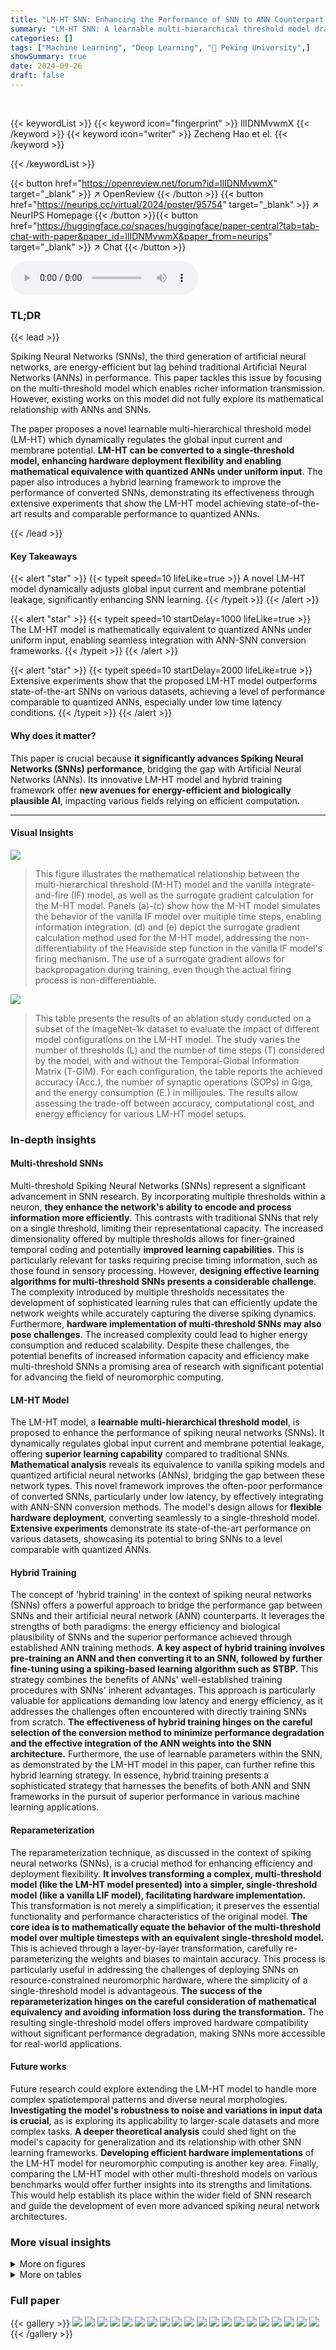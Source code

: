 ```yaml
---
title: "LM-HT SNN: Enhancing the Performance of SNN to ANN Counterpart through Learnable Multi-hierarchical Threshold Model"
summary: "LM-HT SNN: A learnable multi-hierarchical threshold model dramatically improves SNN performance, achieving near-ANN accuracy through dynamic current regulation and seamless ANN-SNN conversion."
categories: []
tags: ["Machine Learning", "Deep Learning", "🏢 Peking University",]
showSummary: true
date: 2024-09-26
draft: false
---
```


<br>

{{< keywordList >}}
{{< keyword icon="fingerprint" >}} IlIDNMvwmX {{< /keyword >}}
{{< keyword icon="writer" >}} Zecheng Hao et el. {{< /keyword >}}
 
{{< /keywordList >}}

{{< button href="https://openreview.net/forum?id=IlIDNMvwmX" target="_blank" >}}
↗ OpenReview
{{< /button >}}
{{< button href="https://neurips.cc/virtual/2024/poster/95754" target="_blank" >}}
↗ NeurIPS Homepage
{{< /button >}}{{< button href="https://huggingface.co/spaces/huggingface/paper-central?tab=tab-chat-with-paper&paper_id=IlIDNMvwmX&paper_from=neurips" target="_blank" >}}
↗ Chat
{{< /button >}}



<audio controls>
    <source src="https://ai-paper-reviewer.com/IlIDNMvwmX/podcast.wav" type="audio/wav">
    Your browser does not support the audio element.
</audio>


### TL;DR


{{< lead >}}

Spiking Neural Networks (SNNs), the third generation of artificial neural networks, are energy-efficient but lag behind traditional Artificial Neural Networks (ANNs) in performance.  This paper tackles this issue by focusing on the multi-threshold model which enables richer information transmission.  However, existing works on this model did not fully explore its mathematical relationship with ANNs and SNNs.

The paper proposes a novel learnable multi-hierarchical threshold model (LM-HT) which dynamically regulates the global input current and membrane potential.  **LM-HT can be converted to a single-threshold model, enhancing hardware deployment flexibility and enabling mathematical equivalence with quantized ANNs under uniform input**.  The paper also introduces a hybrid learning framework to improve the performance of converted SNNs, demonstrating its effectiveness through extensive experiments that show the LM-HT model achieving state-of-the-art results and comparable performance to quantized ANNs.

{{< /lead >}}


#### Key Takeaways

{{< alert "star" >}}
{{< typeit speed=10 lifeLike=true >}} A novel LM-HT model dynamically adjusts global input current and membrane potential leakage, significantly enhancing SNN learning. {{< /typeit >}}
{{< /alert >}}

{{< alert "star" >}}
{{< typeit speed=10 startDelay=1000 lifeLike=true >}} The LM-HT model is mathematically equivalent to quantized ANNs under uniform input, enabling seamless integration with ANN-SNN conversion frameworks. {{< /typeit >}}
{{< /alert >}}

{{< alert "star" >}}
{{< typeit speed=10 startDelay=2000 lifeLike=true >}} Extensive experiments show that the proposed LM-HT model outperforms state-of-the-art SNNs on various datasets, achieving a level of performance comparable to quantized ANNs, especially under low time latency conditions.  {{< /typeit >}}
{{< /alert >}}

#### Why does it matter?
This paper is crucial because **it significantly advances Spiking Neural Networks (SNNs) performance**, bridging the gap with Artificial Neural Networks (ANNs).  Its innovative LM-HT model and hybrid training framework offer **new avenues for energy-efficient and biologically plausible AI**, impacting various fields relying on efficient computation.

------
#### Visual Insights



![](https://ai-paper-reviewer.com/IlIDNMvwmX/figures_3_1.jpg)

> This figure illustrates the mathematical relationship between the multi-hierarchical threshold (M-HT) model and the vanilla integrate-and-fire (IF) model, as well as the surrogate gradient calculation for the M-HT model.  Panels (a)-(c) show how the M-HT model simulates the behavior of the vanilla IF model over multiple time steps, enabling information integration. (d) and (e) depict the surrogate gradient calculation method used for the M-HT model, addressing the non-differentiability of the Heaviside step function in the vanilla IF model's firing mechanism.  The use of a surrogate gradient allows for backpropagation during training, even though the actual firing process is non-differentiable.





![](https://ai-paper-reviewer.com/IlIDNMvwmX/tables_6_1.jpg)

> This table presents the results of an ablation study conducted on a subset of the ImageNet-1k dataset to evaluate the impact of different model configurations on the LM-HT model.  The study varies the number of thresholds (L) and the number of time steps (T) considered by the model, with and without the Temporal-Global Information Matrix (T-GIM).  For each configuration, the table reports the achieved accuracy (Acc.), the number of synaptic operations (SOPs) in Giga, and the energy consumption (E.) in millijoules.  The results allow assessing the trade-off between accuracy, computational cost, and energy efficiency for various LM-HT model setups.





### In-depth insights


#### Multi-threshold SNNs
Multi-threshold Spiking Neural Networks (SNNs) represent a significant advancement in SNN research.  By incorporating multiple thresholds within a neuron, **they enhance the network's ability to encode and process information more efficiently**.  This contrasts with traditional SNNs that rely on a single threshold, limiting their representational capacity.  The increased dimensionality offered by multiple thresholds allows for finer-grained temporal coding and potentially **improved learning capabilities**. This is particularly relevant for tasks requiring precise timing information, such as those found in sensory processing.  However, **designing effective learning algorithms for multi-threshold SNNs presents a considerable challenge**.  The complexity introduced by multiple thresholds necessitates the development of sophisticated learning rules that can efficiently update the network weights while accurately capturing the diverse spiking dynamics.  Furthermore, **hardware implementation of multi-threshold SNNs may also pose challenges**.  The increased complexity could lead to higher energy consumption and reduced scalability. Despite these challenges, the potential benefits of increased information capacity and efficiency make multi-threshold SNNs a promising area of research with significant potential for advancing the field of neuromorphic computing.

#### LM-HT Model
The LM-HT model, a **learnable multi-hierarchical threshold model**, is proposed to enhance the performance of spiking neural networks (SNNs).  It dynamically regulates global input current and membrane potential leakage, offering **superior learning capability** compared to traditional SNNs.  **Mathematical analysis** reveals its equivalence to vanilla spiking models and quantized artificial neural networks (ANNs), bridging the gap between these network types. This novel framework improves the often-poor performance of converted SNNs, particularly under low latency, by effectively integrating with ANN-SNN conversion methods. The model's design allows for **flexible hardware deployment**, converting seamlessly to a single-threshold model. **Extensive experiments** demonstrate its state-of-the-art performance on various datasets, showcasing its potential to bring SNNs to a level comparable with quantized ANNs.

#### Hybrid Training
The concept of 'hybrid training' in the context of spiking neural networks (SNNs) offers a powerful approach to bridge the performance gap between SNNs and their artificial neural network (ANN) counterparts.  It leverages the strengths of both paradigms: the energy efficiency and biological plausibility of SNNs and the superior performance achieved through established ANN training methods. **A key aspect of hybrid training involves pre-training an ANN and then converting it to an SNN, followed by further fine-tuning using a spiking-based learning algorithm such as STBP.** This strategy combines the benefits of ANNs' well-established training procedures with SNNs' inherent advantages.  This approach is particularly valuable for applications demanding low latency and energy efficiency, as it addresses the challenges often encountered with directly training SNNs from scratch. **The effectiveness of hybrid training hinges on the careful selection of the conversion method to minimize performance degradation and the effective integration of the ANN weights into the SNN architecture.** Furthermore, the use of learnable parameters within the SNN, as demonstrated by the LM-HT model in this paper, can further refine this hybrid learning strategy. In essence, hybrid training presents a sophisticated strategy that harnesses the benefits of both ANN and SNN frameworks in the pursuit of superior performance in various machine learning applications.

#### Reparameterization
The reparameterization technique, as discussed in the context of spiking neural networks (SNNs), is a crucial method for enhancing efficiency and deployment flexibility.  **It involves transforming a complex, multi-threshold model (like the LM-HT model presented) into a simpler, single-threshold model (like a vanilla LIF model), facilitating hardware implementation.** This transformation is not merely a simplification; it preserves the essential functionality and performance characteristics of the original model.  **The core idea is to mathematically equate the behavior of the multi-threshold model over multiple timesteps with an equivalent single-threshold model.** This is achieved through a layer-by-layer transformation, carefully re-parameterizing the weights and biases to maintain accuracy.  This process is particularly useful in addressing the challenges of deploying SNNs on resource-constrained neuromorphic hardware, where the simplicity of a single-threshold model is advantageous. **The success of the reparameterization hinges on the careful consideration of mathematical equivalency and avoiding information loss during the transformation.**  The resulting single-threshold model offers improved hardware compatibility without significant performance degradation, making SNNs more accessible for real-world applications.

#### Future works
Future research could explore extending the LM-HT model to handle more complex spatiotemporal patterns and diverse neural morphologies.  **Investigating the model's robustness to noise and variations in input data is crucial**, as is exploring its applicability to larger-scale datasets and more complex tasks. **A deeper theoretical analysis** could shed light on the model's capacity for generalization and its relationship with other SNN learning frameworks.  **Developing efficient hardware implementations** of the LM-HT model for neuromorphic computing is another key area.  Finally, comparing the LM-HT model with other multi-threshold models on various benchmarks would offer further insights into its strengths and limitations.  This would help establish its place within the wider field of SNN research and guide the development of even more advanced spiking neural network architectures.


### More visual insights

<details>
<summary>More on figures
</summary>


![](https://ai-paper-reviewer.com/IlIDNMvwmX/figures_4_1.jpg)

> This figure illustrates the STBP learning framework using the LM-HT model and compares it to the vanilla STBP training, direct training of quantized ANNs, and a hybrid training approach.  Panel (a) shows the standard vanilla STBP training. Panel (b) depicts the STBP training process with the LM-HT model, which incorporates a learnable multi-hierarchical threshold model and a temporal-global information matrix. Panel (c) demonstrates the direct training of quantized ANNs. Finally, panel (d) presents a hybrid training method that combines the strengths of the LM-HT model and quantized ANNs training. The rate-input (R-I) curves are shown for the LM-HT model and the QCFS ANN model.


![](https://ai-paper-reviewer.com/IlIDNMvwmX/figures_5_1.jpg)

> This figure illustrates the reparameterization process of transforming the LM-HT model (Learnable Multi-hierarchical Threshold model) into a vanilla LIF (Leaky Integrate-and-Fire) model for more efficient hardware deployment. The LM-HT model uses a multi-hierarchical threshold mechanism to integrate information over multiple timesteps within a single step. This figure shows how the LM-HT model's parameters (weights, biases, Temporal-Global Information Matrix (T-GIM), and leaky parameters) are transformed to equivalent parameters in a vanilla LIF model, allowing for a lossless conversion that maintains accuracy while simplifying the model's structure for hardware implementation.


![](https://ai-paper-reviewer.com/IlIDNMvwmX/figures_16_1.jpg)

> This figure illustrates how the multi-hierarchical threshold (M-HT) model can be reparameterized into a vanilla single-threshold LIF model.  The process involves transforming the multi-step input current weighting scheme of the M-HT model into a single-step LIF model. This transformation allows for more flexible hardware deployment of the model, as many neuromorphic hardware platforms are designed to work with LIF neurons, which only use a single threshold for spiking behavior. The figure shows two stages: the SNN training stage and the SNN inference stage. Both stages demonstrate how the T-GIM matrix and the learnable parameters (λ and Ω) are used for this transformation. The transformation ensures that there is no accuracy loss when switching from the M-HT model to the LIF model.


</details>




<details>
<summary>More on tables
</summary>


![](https://ai-paper-reviewer.com/IlIDNMvwmX/tables_6_2.jpg)
> This table presents the accuracy, synaptic operations (SOPs), and energy consumption (E) for VGG-13 and ResNet-18 models before and after the reparameterization process. The reparameterization transforms a multi-hierarchical threshold (M-HT) model into a vanilla single-threshold model, demonstrating the efficiency and flexibility of the proposed method. The results show that the performance remains almost identical after reparameterization, indicating a successful transformation without significant loss in accuracy or computational cost.

![](https://ai-paper-reviewer.com/IlIDNMvwmX/tables_7_1.jpg)
> This table compares the performance of the proposed LM-HT model against other state-of-the-art methods on various datasets (CIFAR-10, CIFAR-100, ImageNet-200, ImageNet-1k, and CIFAR10-DVS) using different network architectures and numbers of time steps.  The table presents the accuracy achieved by each method and highlights the superior performance of the LM-HT model, especially when using only two time steps.

![](https://ai-paper-reviewer.com/IlIDNMvwmX/tables_8_1.jpg)
> This table presents the results of hybrid training experiments using the LM-HT model on the CIFAR-100 dataset.  It compares the accuracy achieved by different methods (RMP, SNM, SRP, QCFS, and LM-HT with varying parameters) after hybrid training, where the pre-trained ANN models are further fine-tuned using STBP for enhancing the performance of converted SNNs under low time latency. The results are broken down for two architectures, VGG-16 and ResNet-20, and for multiple time steps.  The table shows the improvement in accuracy achieved using the LM-HT model over other methods.

![](https://ai-paper-reviewer.com/IlIDNMvwmX/tables_15_1.jpg)
> This table compares the performance of the proposed LM-HT model with other state-of-the-art methods on CIFAR-10 and CIFAR-100 datasets.  The comparison considers different network architectures (MS-ResNet-18 and Transformer-4-384) and the number of time steps used for training.  The results demonstrate the effectiveness of the LM-HT model in achieving high accuracy across various backbones and time steps.

</details>




### Full paper

{{< gallery >}}
<img src="https://ai-paper-reviewer.com/IlIDNMvwmX/1.png" class="grid-w50 md:grid-w33 xl:grid-w25" />
<img src="https://ai-paper-reviewer.com/IlIDNMvwmX/2.png" class="grid-w50 md:grid-w33 xl:grid-w25" />
<img src="https://ai-paper-reviewer.com/IlIDNMvwmX/3.png" class="grid-w50 md:grid-w33 xl:grid-w25" />
<img src="https://ai-paper-reviewer.com/IlIDNMvwmX/4.png" class="grid-w50 md:grid-w33 xl:grid-w25" />
<img src="https://ai-paper-reviewer.com/IlIDNMvwmX/5.png" class="grid-w50 md:grid-w33 xl:grid-w25" />
<img src="https://ai-paper-reviewer.com/IlIDNMvwmX/6.png" class="grid-w50 md:grid-w33 xl:grid-w25" />
<img src="https://ai-paper-reviewer.com/IlIDNMvwmX/7.png" class="grid-w50 md:grid-w33 xl:grid-w25" />
<img src="https://ai-paper-reviewer.com/IlIDNMvwmX/8.png" class="grid-w50 md:grid-w33 xl:grid-w25" />
<img src="https://ai-paper-reviewer.com/IlIDNMvwmX/9.png" class="grid-w50 md:grid-w33 xl:grid-w25" />
<img src="https://ai-paper-reviewer.com/IlIDNMvwmX/10.png" class="grid-w50 md:grid-w33 xl:grid-w25" />
<img src="https://ai-paper-reviewer.com/IlIDNMvwmX/11.png" class="grid-w50 md:grid-w33 xl:grid-w25" />
<img src="https://ai-paper-reviewer.com/IlIDNMvwmX/12.png" class="grid-w50 md:grid-w33 xl:grid-w25" />
<img src="https://ai-paper-reviewer.com/IlIDNMvwmX/13.png" class="grid-w50 md:grid-w33 xl:grid-w25" />
<img src="https://ai-paper-reviewer.com/IlIDNMvwmX/14.png" class="grid-w50 md:grid-w33 xl:grid-w25" />
<img src="https://ai-paper-reviewer.com/IlIDNMvwmX/15.png" class="grid-w50 md:grid-w33 xl:grid-w25" />
<img src="https://ai-paper-reviewer.com/IlIDNMvwmX/16.png" class="grid-w50 md:grid-w33 xl:grid-w25" />
<img src="https://ai-paper-reviewer.com/IlIDNMvwmX/17.png" class="grid-w50 md:grid-w33 xl:grid-w25" />
<img src="https://ai-paper-reviewer.com/IlIDNMvwmX/18.png" class="grid-w50 md:grid-w33 xl:grid-w25" />
<img src="https://ai-paper-reviewer.com/IlIDNMvwmX/19.png" class="grid-w50 md:grid-w33 xl:grid-w25" />
<img src="https://ai-paper-reviewer.com/IlIDNMvwmX/20.png" class="grid-w50 md:grid-w33 xl:grid-w25" />
{{< /gallery >}}